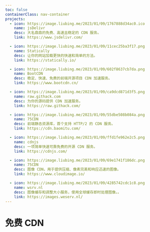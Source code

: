```yaml
---
toc: false
containerClass: nav-container
projects:
  - icon: https://image.liubing.me/2023/01/09/1767888d34ac0.ico
    name: jsDelivr
    desc: 大名鼎鼎的免费、高速且稳定的 CDN 服务。
    link: https://www.jsdelivr.com/

  - icon: https://image.liubing.me/2023/01/09/11cec25ba3f17.png
    name: Statically
    desc: 让你的网站加载更快的快速和简单的方法。
    link: https://statically.io/

  - icon: https://image.liubing.me/2023/01/09/602f8637cb7da.png
    name: BootCDN
    desc: 稳定、快速、免费的前端开源项目 CDN 加速服务。
    link: https://www.bootcdn.cn/

  - icon: https://image.liubing.me/2023/01/09/ca9dcd871d3f5.png
    name: raw.githack.com
    desc: 为你的源码提供 CDN 加速服务。
    link: https://raw.githack.com/

  - icon: https://image.liubing.me/2023/01/09/55dbe508b084a.png
    name: 75CDN
    desc: 前端静态资源库，首个支持 HTTP/2 的 CDN 服务。
    link: https://cdn.baomitu.com/

  - icon: https://image.liubing.me/2023/01/09/ffd1fe962e2c5.png
    name: cdnjs
    desc: 一项简单快速可靠免费的开源 CDN 服务。
    link: https://cdnjs.com/

  - icon: https://image.liubing.me/2023/01/09/69e1741f186dc.png
    name: 75CDN
    desc: 图像 CDN，用于提供压缩、像素完美和响应迅速的图像。
    link: https://www.cloudimage.io/

  - icon: https://image.liubing.me/2023/01/09/4285742cdc1c8.png
    name: wsrv.nl
    desc: 图像缓存和调整大小服务，使用全球缓存即时处理图像。。
    link: https://images.weserv.nl/
---
```


# 免费 CDN

<ProjectPanel />
